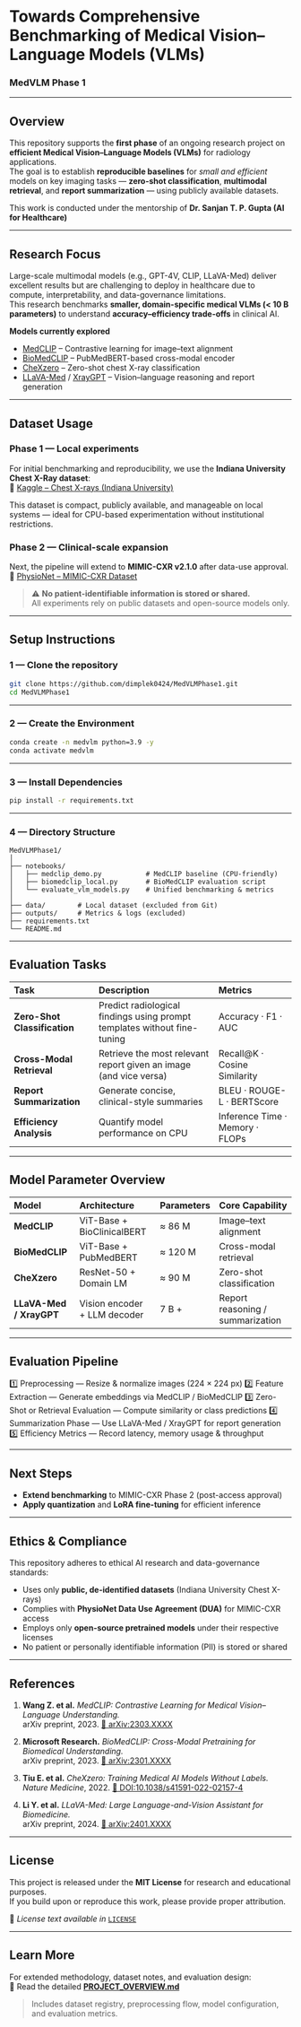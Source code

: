 # Towards Comprehensive Benchmarking of Medical Vision–Language Models (VLMs)  
### MedVLM Phase 1  

---

## Overview
This repository supports the **first phase** of an ongoing research project on **efficient Medical Vision–Language Models (VLMs)** for radiology applications.  
The goal is to establish **reproducible baselines** for *small and efficient* models on key imaging tasks — **zero-shot classification**, **multimodal retrieval**, and **report summarization** — using publicly available datasets.

This work is conducted under the mentorship of **Dr. Sanjan T. P. Gupta (AI for Healthcare)**

---

## Research Focus
Large-scale multimodal models (e.g., GPT-4V, CLIP, LLaVA-Med) deliver excellent results but are challenging to deploy in healthcare due to compute, interpretability, and data-governance limitations.  
This research benchmarks **smaller, domain-specific medical VLMs (< 10 B parameters)** to understand **accuracy–efficiency trade-offs** in clinical AI.

**Models currently explored**
- [MedCLIP](https://github.com/UCSD-AI4H/MedCLIP) – Contrastive learning for image–text alignment  
- [BioMedCLIP](https://huggingface.co/microsoft/BiomedCLIP-PubMedBERT_256-vit_base_patch16_224) – PubMedBERT-based cross-modal encoder  
- [CheXzero](https://github.com/rajpurkarlab/chexzero) – Zero-shot chest X-ray classification  
- [LLaVA-Med](https://github.com/microsoft/LLaVA-Med) / [XrayGPT](https://github.com/UCSD-AI4H/XrayGPT) – Vision–language reasoning and report generation  

---

## Dataset Usage

### **Phase 1 — Local experiments**  
For initial benchmarking and reproducibility, we use the **Indiana University Chest X-Ray dataset**:  
🔗 [Kaggle – Chest X-rays (Indiana University)](https://www.kaggle.com/datasets/raddar/chest-xrays-indiana-university)

This dataset is compact, publicly available, and manageable on local systems — ideal for CPU-based experimentation without institutional restrictions.

### **Phase 2 — Clinical-scale expansion**  
Next, the pipeline will extend to **MIMIC-CXR v2.1.0** after data-use approval.  
🔗 [PhysioNet – MIMIC-CXR Dataset](https://physionet.org/content/mimic-cxr/2.1.0/)

> ⚠️ **No patient-identifiable information is stored or shared.**  
> All experiments rely on public datasets and open-source models only.

---

## Setup Instructions

### **1 — Clone the repository**
```bash
git clone https://github.com/dimplek0424/MedVLMPhase1.git
cd MedVLMPhase1
```

---

### **2 — Create the Environment**
```bash
conda create -n medvlm python=3.9 -y
conda activate medvlm
```

---

### **3 — Install Dependencies**
```bash
pip install -r requirements.txt
```

---

### **4 — Directory Structure**

```
MedVLMPhase1/
│
├── notebooks/
│   ├── medclip_demo.py           # MedCLIP baseline (CPU-friendly)
│   ├── biomedclip_local.py       # BioMedCLIP evaluation script
│   └── evaluate_vlm_models.py    # Unified benchmarking & metrics
│
├── data/        # Local dataset (excluded from Git)
├── outputs/     # Metrics & logs (excluded)
├── requirements.txt
└── README.md
```

---

## Evaluation Tasks

| **Task** | **Description** | **Metrics** |
|:--|:--|:--|
| **Zero-Shot Classification** | Predict radiological findings using prompt templates without fine-tuning | Accuracy · F1 · AUC |
| **Cross-Modal Retrieval** | Retrieve the most relevant report given an image (and vice versa) | Recall@K · Cosine Similarity |
| **Report Summarization** | Generate concise, clinical-style summaries | BLEU · ROUGE-L · BERTScore |
| **Efficiency Analysis** | Quantify model performance on CPU | Inference Time · Memory · FLOPs |

---

## Model Parameter Overview

| **Model** | **Architecture** | **Parameters** | **Core Capability** |
|:--|:--|:--|:--|
| **MedCLIP** | ViT-Base + BioClinicalBERT | ≈ 86 M | Image–text alignment |
| **BioMedCLIP** | ViT-Base + PubMedBERT | ≈ 120 M | Cross-modal retrieval |
| **CheXzero** | ResNet-50 + Domain LM | ≈ 90 M | Zero-shot classification |
| **LLaVA-Med / XrayGPT** | Vision encoder + LLM decoder | 7 B + | Report reasoning / summarization |

---

## Evaluation Pipeline

1️⃣  Preprocessing — Resize & normalize images (224 × 224 px)
2️⃣  Feature Extraction — Generate embeddings via MedCLIP / BioMedCLIP
3️⃣  Zero-Shot or Retrieval Evaluation — Compute similarity or class predictions
4️⃣  Summarization Phase — Use LLaVA-Med / XrayGPT for report generation
5️⃣  Efficiency Metrics — Record latency, memory usage & throughput

---

## Next Steps

- **Extend benchmarking** to MIMIC-CXR Phase 2 (post-access approval)  
- **Apply quantization** and **LoRA fine-tuning** for efficient inference  

---

## Ethics & Compliance

This repository adheres to ethical AI research and data-governance standards:

- Uses only **public, de-identified datasets** (Indiana University Chest X-rays)  
- Complies with **PhysioNet Data Use Agreement (DUA)** for MIMIC-CXR access  
- Employs only **open-source pretrained models** under their respective licenses  
- No patient or personally identifiable information (PII) is stored or shared  

---

## References

1. **Wang Z. et al.** *MedCLIP: Contrastive Learning for Medical Vision–Language Understanding.*  
   arXiv preprint, 2023. [🔗 arXiv:2303.XXXX](https://arxiv.org/abs/2303.XXXX)

2. **Microsoft Research.** *BioMedCLIP: Cross-Modal Pretraining for Biomedical Understanding.*  
   arXiv preprint, 2023. [🔗 arXiv:2301.XXXX](https://arxiv.org/abs/2301.XXXX)

3. **Tiu E. et al.** *CheXzero: Training Medical AI Models Without Labels.*  
   *Nature Medicine*, 2022. [🔗 DOI:10.1038/s41591-022-02157-4](https://doi.org/10.1038/s41591-022-02157-4)

4. **Li Y. et al.** *LLaVA-Med: Large Language-and-Vision Assistant for Biomedicine.*  
   arXiv preprint, 2024. [🔗 arXiv:2401.XXXX](https://arxiv.org/abs/2401.XXXX)

---

## License

This project is released under the **MIT License** for research and educational purposes.  
If you build upon or reproduce this work, please provide proper attribution.

📄 *License text available in* [`LICENSE`](LICENSE)

---

## Learn More

For extended methodology, dataset notes, and evaluation design:  
📖 Read the detailed [**PROJECT_OVERVIEW.md**](PROJECT_OVERVIEW.md)

> Includes dataset registry, preprocessing flow, model configuration, and evaluation metrics.
